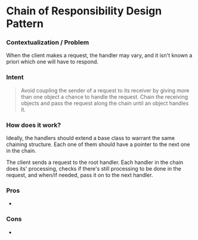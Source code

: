 # Chain of Responsibility Design Pattern

### Contextualization / Problem

When the client makes a request, the handler may vary, and it isn't known a priori which one will have to respond.

### Intent

> Avoid coupling the sender of a request to its receiver by giving more than one object a chance to handle the request. Chain the receiving objects and pass the request along the chain until an object handles it.

### How does it work?

Ideally, the handlers should extend a base class to warrant the same chaining structure. Each one of them should have a pointer to the next one in the chain. 

The client sends a request to the root handler. Each handler in the chain does its' processing, checks if there's still processing to be done in the request, and when/if needed, pass it on to the next handler.

### Pros

- 

### Cons

- 
